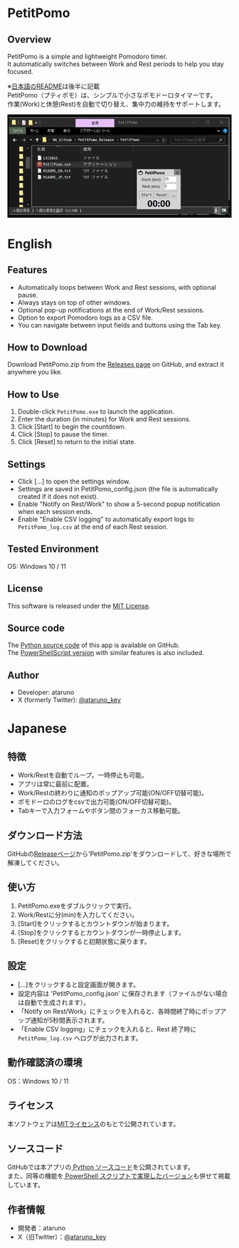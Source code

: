 # PetitPomo
## Overview
PetitPomo is a simple and lightweight Pomodoro timer.  
It automatically switches between Work and Rest periods to help you stay focused.  

※[日本語のREADME](https://github.com/ataruno/PetitPomo?tab=readme-ov-file#japanese)は後半に記載  
PetitPomo（プティポモ）は、シンプルで小さなポモドーロタイマーです。  
作業(Work)と休憩(Rest)を自動で切り替え、集中力の維持をサポートします。  

![](./README_image/PetitPomo01.webp)

# English
## Features
- Automatically loops between Work and Rest sessions, with optional pause.  
- Always stays on top of other windows.  
- Optional pop-up notifications at the end of Work/Rest sessions.  
- Option to export Pomodoro logs as a CSV file.  
- You can navigate between input fields and buttons using the Tab key.  

## How to Download
Download PetitPomo.zip from the [Releases page](https://github.com/ataruno/PetitPomo/releases) on GitHub, and extract it anywhere you like.  

## How to Use
1. Double-click `PetitPomo.exe` to launch the application.  
2. Enter the duration (in minutes) for Work and Rest sessions.  
3. Click [Start] to begin the countdown.  
4. Click [Stop] to pause the timer.  
5. Click [Reset] to return to the initial state.  

## Settings
- Click […] to open the settings window.  
- Settings are saved in PetitPomo_config.json (the file is automatically created if it does not exist).  
- Enable "Notify on Rest/Work" to show a 5-second popup notification when each session ends.  
- Enable "Enable CSV logging" to automatically export logs to `PetitPomo_log.csv` at the end of each Rest session.  

## Tested Environment
OS: Windows 10 / 11  

## License
This software is released under the [MIT License](https://github.com/ataruno/PetitPomo?tab=MIT-1-ov-file).  

## Source code
The [Python source code](https://github.com/ataruno/PetitPomo/tree/main/Code_Python) of this app is available on GitHub.  
The [PowerShellScript version](https://github.com/ataruno/PetitPomo/tree/main/Code_ps1) with similar features is also included.  

## Author
- Developer: ataruno  
- X (formerly Twitter): [@ataruno_key](https://twitter.com/ataruno_key)  

# Japanese
## 特徴
- Work/Restを自動でループ。一時停止も可能。  
- アプリは常に最前に配置。  
- Work/Restの終わりに通知のポップアップ可能(ON/OFF切替可能)。  
- ポモドーロのログをcsvで出力可能(ON/OFF切替可能)。  
- Tabキーで入力フォームやボタン間のフォーカス移動可能。  

## ダウンロード方法
GitHubの[Releaseページ](https://github.com/ataruno/PetitPomo/releases)から'PetitPomo.zip'をダウンロードして、好きな場所で解凍してください。

## 使い方
1. PetitPomo.exeをダブルクリックで実行。  
2. Work/Restに分(min)を入力してください。  
3. [Start]をクリックするとカウントダウンが始まります。  
4. [Stop]をクリックするとカウントダウンが一時停止します。  
5. [Reset]をクリックすると初期状態に戻ります。  

## 設定
- […]をクリックすると設定画面が開きます。  
- 設定内容は 'PetitPomo_config.json' に保存されます（ファイルがない場合は自動で生成されます）。  
- 「Notify on Rest/Work」にチェックを入れると、各時間終了時にポップアップ通知が5秒間表示されます。  
- 「Enable CSV logging」にチェックを入れると、Rest 終了時に `PetitPomo_log.csv` へログが出力されます。  

## 動作確認済の環境
OS：Windows 10 / 11  

## ライセンス
本ソフトウェアは[MITライセンス](https://github.com/ataruno/PetitPomo?tab=MIT-1-ov-file)のもとで公開されています。  

## ソースコード
GitHubでは本アプリの[ Python ソースコード](https://github.com/ataruno/PetitPomo/tree/main/Code_Python)を公開されています。  
また、同等の機能を[ PowerShell スクリプトで実現したバージョン](https://github.com/ataruno/PetitPomo/tree/main/Code_ps1)も併せて掲載しています。  

## 作者情報
- 開発者：ataruno  
- X（旧Twitter）：[@ataruno_key](https://twitter.com/ataruno_key)  
